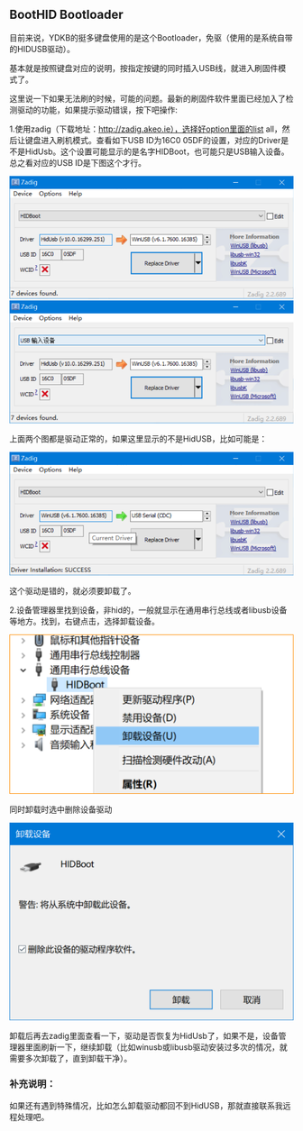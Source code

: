 ## BootHID Bootloader

目前来说，YDKB的挺多键盘使用的是这个Bootloader，免驱（使用的是系统自带的HIDUSB驱动）。

基本就是按照键盘对应的说明，按指定按键的同时插入USB线，就进入刷固件模式了。



这里说一下如果无法刷的时候，可能的问题。最新的刷固件软件里面已经加入了检测驱动的功能，如果提示驱动错误，按下吧操作:

1.使用zadig（下载地址：http://zadig.akeo.ie），选择好option里面的list all，然后让键盘进入刷机模式。查看如下USB ID为16C0 05DF的设置，对应的Driver是不是HidUsb。这个设置可能显示的是名字HIDBoot，也可能只是USB输入设备。总之看对应的USB ID是下图这个才行。

![](/assets/boothid_driver_01.png)![](/assets/boothid_driver_02.png)

上面两个图都是驱动正常的，如果这里显示的不是HidUSB，比如可能是：

![](/assets/boothid_driver_04.png)

这个驱动是错的，就必须要卸载了。



2.设备管理器里找到设备，非hid的，一般就显示在通用串行总线或者libusb设备等地方。找到，右键点击，选择卸载设备。

![](/assets/boothid_driver_05.png)

同时卸载时选中删除设备驱动

![](/assets/boothid_driver_06.png)

卸载后再去zadig里面查看一下，驱动是否恢复为HidUsb了，如果不是，设备管理器里面刷新一下，继续卸载（比如winusb或libusb驱动安装过多次的情况，就需要多次卸载了，直到卸载干净）。



### 补充说明：

如果还有遇到特殊情况，比如怎么卸载驱动都回不到HidUSB，那就直接联系我远程处理吧。



